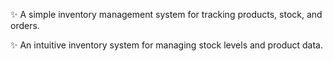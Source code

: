 ✨ A simple inventory management system for tracking products, stock, and orders.

✨ An intuitive inventory system for managing stock levels and product data.
